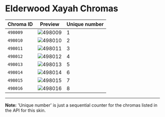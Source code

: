# Elderwood Xayah Chromas

| Chroma ID | Preview | Unique number |
|---|---|---|
| `498009` | ![498009](https://raw.communitydragon.org/latest/plugins/rcp-be-lol-game-data/global/default/v1/champion-chroma-images/498/498009.png) | 1 |
| `498010` | ![498010](https://raw.communitydragon.org/latest/plugins/rcp-be-lol-game-data/global/default/v1/champion-chroma-images/498/498010.png) | 2 |
| `498011` | ![498011](https://raw.communitydragon.org/latest/plugins/rcp-be-lol-game-data/global/default/v1/champion-chroma-images/498/498011.png) | 3 |
| `498012` | ![498012](https://raw.communitydragon.org/latest/plugins/rcp-be-lol-game-data/global/default/v1/champion-chroma-images/498/498012.png) | 4 |
| `498013` | ![498013](https://raw.communitydragon.org/latest/plugins/rcp-be-lol-game-data/global/default/v1/champion-chroma-images/498/498013.png) | 5 |
| `498014` | ![498014](https://raw.communitydragon.org/latest/plugins/rcp-be-lol-game-data/global/default/v1/champion-chroma-images/498/498014.png) | 6 |
| `498015` | ![498015](https://raw.communitydragon.org/latest/plugins/rcp-be-lol-game-data/global/default/v1/champion-chroma-images/498/498015.png) | 7 |
| `498016` | ![498016](https://raw.communitydragon.org/latest/plugins/rcp-be-lol-game-data/global/default/v1/champion-chroma-images/498/498016.png) | 8 |

---

**Note:** 'Unique number' is just a sequential counter for the chromas listed in the API for this skin.